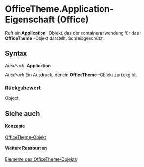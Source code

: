 
# OfficeTheme.Application-Eigenschaft (Office)

Ruft ein  **Application** -Objekt, das der containeranwendung für das **OfficeTheme** -Objekt darstellt. Schreibgeschützt.


## Syntax

 _Ausdruck_. **Application**

 _Ausdruck_ Ein Ausdruck, der ein **OfficeTheme** -Objekt zurückgibt.


### Rückgabewert

Object


## Siehe auch


#### Konzepte


[OfficeTheme-Objekt](0cdffd48-30cb-b0e7-d9f6-a4c882f82c8a.md)
#### Weitere Ressourcen


[Elemente des OfficeTheme-Objekts](http://msdn.microsoft.com/library/f905de10-b23d-638a-b170-34ba0bd03cf8%28Office.15%29.aspx)